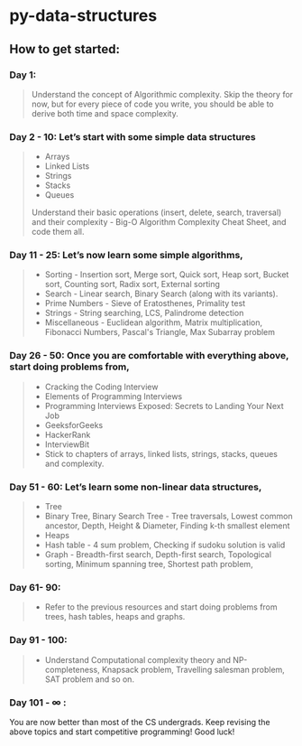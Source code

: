 # py-data-structures

## How to get started:

### Day 1:
>Understand the concept of Algorithmic complexity. Skip the theory for now, but for every piece of code you write, you should be able to derive both time and space complexity.

### Day 2 - 10: Let’s start with some simple data structures
>- Arrays
>- Linked Lists
>- Strings
>- Stacks
>- Queues
>
>Understand their basic operations (insert, delete, search, traversal) and their complexity - Big-O Algorithm Complexity Cheat Sheet, and code them all.

### Day 11 - 25: Let’s now learn some simple algorithms,
>- Sorting - Insertion sort, Merge sort, Quick sort, Heap sort, Bucket sort, Counting sort, Radix sort, External sorting
>- Search - Linear search, Binary Search (along with its variants).
>- Prime Numbers - Sieve of Eratosthenes, Primality test
>- Strings - String searching, LCS, Palindrome detection
>- Miscellaneous - Euclidean algorithm, Matrix multiplication, Fibonacci Numbers, Pascal's Triangle, Max Subarray problem

### Day 26 - 50: Once you are comfortable with everything above, start doing problems from,
>- Cracking the Coding Interview
>- Elements of Programming Interviews
>- Programming Interviews Exposed: Secrets to Landing Your Next Job
>- GeeksforGeeks
>- HackerRank
>- InterviewBit
>- Stick to chapters of arrays, linked lists, strings, stacks, queues and complexity.

### Day 51 - 60: Let’s learn some non-linear data structures,
>- Tree
>- Binary Tree, Binary Search Tree - Tree traversals, Lowest common ancestor, Depth, Height & Diameter, Finding k-th smallest element
>- Heaps
>- Hash table - 4 sum problem, Checking if sudoku solution is valid
>- Graph - Breadth-first search, Depth-first search, Topological sorting, Minimum spanning tree, Shortest path problem,

### Day 61- 90: 
>- Refer to the previous resources and start doing problems from trees, hash tables, heaps and graphs.

### Day 91 - 100: 
>- Understand Computational complexity theory and NP-completeness, Knapsack problem, Travelling salesman problem, SAT problem and so on.

### Day 101 -  ∞ :
You are now better than most of the CS undergrads. Keep revising the above topics and start competitive programming! Good luck!